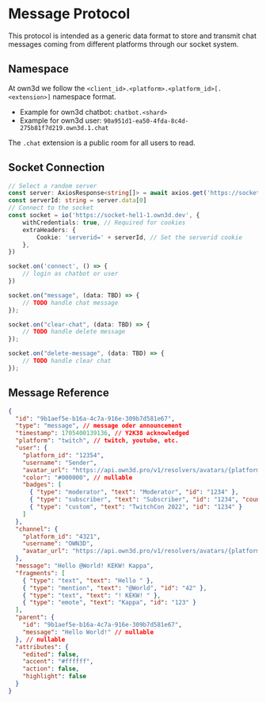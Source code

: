 # Message Protocol

This protocol is intended as a generic data format to store and transmit chat messages coming from different platforms
through our socket system.

## Namespace

At own3d we follow the `<client_id>.<platform>.<platform_id>[.<extension>]` namespace format.

- Example for own3d chatbot: `chatbot.<shard>`  
- Example for own3d user: `90a951d1-ea50-4fda-8c4d-275b81f7d219.own3d.1.chat`

The `.chat` extension is a public room for all users to read.

## Socket Connection

```typescript
// Select a random server
const server: AxiosResponse<string[]> = await axios.get('https://socket-hel1-1.own3d.dev/server-ids')
const serverId: string = server.data[0]
// Connect to the socket
const socket = io('https://socket-hel1-1.own3d.dev', {
    withCredentials: true, // Required for cookies
    extraHeaders: {
        Cookie: 'serverid=' + serverId, // Set the serverid cookie
    },
})

socket.on('connect', () => {
    // login as chatbot or user
})

socket.on("message", (data: TBD) => {
    // TODO handle chat message
});

socket.on("clear-chat", (data: TBD) => {
    // TODO handle delete message
});

socket.on("delete-message", (data: TBD) => {
    // TODO handle clear chat
});
```

## Message Reference

<!-- @formatter:off -->
```json
{
  "id": "9b1aef5e-b16a-4c7a-916e-309b7d581e67",
  "type": "message", // message oder announcement
  "timestamp": 1705400139136, // Y2K38 acknowledged
  "platform": "twitch", // twitch, youtube, etc.
  "user": {
    "platform_id": "12354",
    "username": "Sender",
    "avatar_url": "https://api.own3d.pro/v1/resolvers/avatars/{platform}/{platform_id}",
    "color": "#000000", // nullable
    "badges": [
      { "type": "moderator", "text": "Moderator", "id": "1234" },
      { "type": "subscriber", "text": "Subscriber", "id": "1234", "count": 1 },
      { "type": "custom", "text": "TwitchCon 2022", "id": "1234" }
    ]
  },
  "channel": {
    "platform_id": "4321",
    "username": "OWN3D",
    "avatar_url": "https://api.own3d.pro/v1/resolvers/avatars/{platform}/{platform_id}"
  },
  "message": "Hello @World! KEKW! Kappa",
  "fragments": [
    { "type": "text", "text": "Hello " },
    { "type": "mention", "text": "@World", "id": "42" },
    { "type": "text", "text": "! KEKW! " },
    { "type": "emote", "text": "Kappa", "id": "123" }
  ],
  "parent": {
    "id": "9b1aef5e-b16a-4c7a-916e-309b7d581e67",
    "message": "Hello World!" // nullable
  }, // nullable
  "attributes": {
    "edited": false,
    "accent": "#ffffff",
    "action": false,
    "highlight": false
  }
}
```
<!-- @formatter:on -->